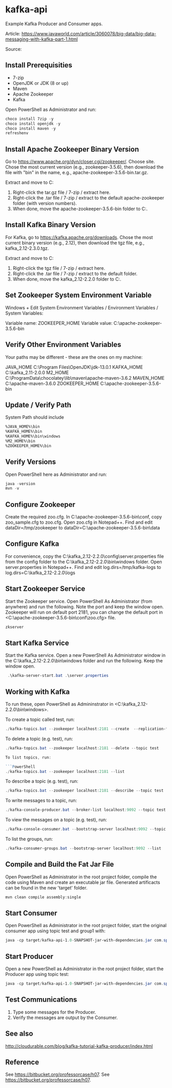 # kafka-api

Example Kafka Producer and Consumer apps.

Article: <https://www.javaworld.com/article/3060078/big-data/big-data-messaging-with-kafka-part-1.html>

Source: 

## Install Prerequisities

* 7-zip
* OpenJDK or JDK (8 or up)
* Maven
* Apache Zookeeper
* Kafka

Open PowerShell as Administrator and run:

```PowerShell
choco install 7zip -y
choco install openjdk -y
choco install maven -y
refreshenv
```

## Install Apache Zookeeper Binary Version

Go to <https://www.apache.org/dyn/closer.cgi/zookeeper/>. Choose site.  Chose the most current version (e.g., zookeeper-3.5.6), then download the file with "bin" in the name, e.g., apache-zookeeper-3.5.6-bin.tar.gz.

Extract and move to C:

1. Right-click the tar.gz file / 7-zip / extract here.
1. Right-click the .tar file / 7-zip / extract to the default apache-zookeeper folder (with version numbers).
1. When done, move the apache-zookeeper-3.5.6-bin folder to C:\.

## Install Kafka Binary Version

For Kafka, go to <https://kafka.apache.org/downloads>. Chose the most current binary version (e.g., 2.12), then download the tgz file, e.g.,  kafka_2.12-2.3.0.tgz.

Extract and move to C:

1. Right-click the tgz file / 7-zip / extract here.
1. Right-click the .tar file / 7-zip / extract to the default folder.
1. When done, move the kafka_2.12-2.2.0 folder to C:\.

## Set Zookeeper System Environment Variable

Windows + Edit System Environment Variables / Environment Variables / System Variables:

Variable name: ZOOKEEPER_HOME
Variable value: C:\apache-zookeeper-3.5.6-bin

## Verify Other Environment Variables

Your paths may be different - these are the ones on my machine:

JAVA_HOME   C:\Program Files\OpenJDK\jdk-13.0.1
KAFKA_HOME  C:\kafka_2.11-2.0.0
M2_HOME     C:\ProgramData\chocolatey\lib\maven\apache-maven-3.6.2
MAVEN_HOME  C:\apache-maven-3.6.0
ZOOKEEPER_HOME C:\apache-zookeeper-3.5.6-bin

## Update / Verify Path

System Path should include

```Bash
%JAVA_HOME%\bin
%KAFKA_HOME%\bin
%KAFKA_HOME%\bin\windows
%M2_HOME%\bin
%ZOOKEEPER_HOME%\bin
```

## Verify Versions

Open PowerShell here as Administrator and run:

```PowerShell
java -version
mvn -v
```

## Configure Zookeeper

Create the required zoo.cfg. In C:\apache-zookeeper-3.5.6-bin\conf, copy zoo_sample.cfg to zoo.cfg. Open zoo.cfg in Notepad++. Find and edit dataDir=/tmp/zookeeper to dataDir=C:\apache-zookeeper-3.5.6-bin\data

## Configure Kafka

For convenience, copy the C:\kafka_2.12-2.2.0\config\server.properties file from the config folder to the C:\kafka_2.12-2.2.0\bin\windows folder. Open server.properties in Notepad++. Find and edit log.dirs=/tmp/kafka-logs to log.dirs=C:\kafka_2.12-2.2.0\logs

## Start Zookeeper Service

Start the Zookeeper service. Open PowerShell As Administrator (from anywhere) and run the following. Note the port and keep the window open. Zookeeper will run on default port 2181, you can change the default port in <C:\apache-zookeeper-3.5.6-bin\conf\zoo.cfg> file.

```PowerShell
zkserver
```

## Start Kafka Service

Start the Kafka service. Open a new PowerShell As Administrator window in the C:\kafka_2.12-2.2.0\bin\windows folder and run the following. Keep the window open.

```PowerShell
 .\kafka-server-start.bat .\server.properties
```

## Working with Kafka

To run these, open PowerShell as Admininstrator in <C:\kafka_2.12-2.2.0\bin\windows>.

To create a topic called test, run:

```PowerShell
./kafka-topics.bat --zookeeper localhost:2181 --create  --replication-factor 1 --partitions 1 --topic test
```

To delete a topic (e.g. test), run:

```PowerShell
./kafka-topics.bat --zookeeper localhost:2181 --delete --topic test

To list topics, run:

```PowerShell
./kafka-topics.bat --zookeeper localhost:2181 --list
```

To describe a topic (e.g. test), run:

```PowerShell
./kafka-topics.bat --zookeeper localhost:2181 --describe --topic test
```

To write messages to a topic, run:

```PowerShell
./kafka-console-producer.bat --broker-list localhost:9092 --topic test
```

To view the messages on a topic (e.g. test), run:

```PowerShell
./kafka-console-consumer.bat --bootstrap-server localhost:9092 --topic test --from-beginning
```

To list the groups, run:

```PowerShell
./kafka-consumer-groups.bat --bootstrap-server localhost:9092 --list
```

## Compile and Build the Fat Jar File

Open PowerShell as Administrator in the root project folder, compile the code using Maven and create an executable jar file. Generated artificacts can be found in the new 'target' folder.

```PowerShell
mvn clean compile assembly:single
```

## Start Consumer

Open PowerShell as Administrator in the root project folder, start the original consumer app using topic test and group1 with:

```PowerShell
java -cp target/kafka-api-1.0-SNAPSHOT-jar-with-dependencies.jar com.spnotes.kafka.lohitha.CustomConsumer test group1
```

## Start Producer

Open a new PowerShell as Administrator in the root project folder, start the Producer app using topic test:

```PowerShell
java -cp target/kafka-api-1.0-SNAPSHOT-jar-with-dependencies.jar com.spnotes.kafka.lohitha.CustomProducer test
```

## Test Communications

1. Type some messages for the Producer.
1. Verify the messages are output by the Consumer.

## See also

<http://cloudurable.com/blog/kafka-tutorial-kafka-producer/index.html>

## Reference

See <https://bitbucket.org/professorcase/h07>.
See <https://bitbucket.org/professorcase/h07>.
